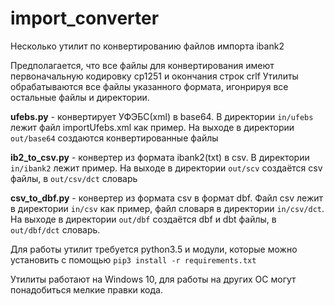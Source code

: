 # import_converter
Несколько утилит по конвертированию файлов импорта ibank2

Предполагается, что все файлы для конвертирования имеют первоначальную кодировку cp1251 и окончания строк crlf
Утилиты обрабатываются все файлы указанного формата, игонрируя все остальные файлы и директории.

**ufebs.py** - конвертирует УФЭБС(xml) в base64. В директории `in/ufebs` лежит файл importUfebs.xml как пример. На выходе в директории `out/base64` создаются конвертированные файлы 

**ib2_to_csv.py** - конвертер из формата ibank2(txt) в csv. В директории `in/ibank2` лежит пример. На выходе в директории `out/scv` создаётся csv файлы, в `out/csv/dct` словарь

**csv_to_dbf.py** - конвертер из формата csv в формат dbf. Файл csv лежит в директории `in/csv` как пример, файл словаря в директории `in/csv/dct`. На выходе в директории `out/dbf` создаётся dbf и dbt файлы, в `out/dbf/dct` словарь. 



Для работы утилит требуется python3.5 и модули, которые можно установить с помощью
`pip3 install -r requirements.txt`

Утилиты работают на Windows 10, для работы на других ОС могут понадобиться мелкие правки кода.
